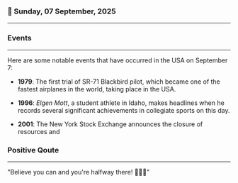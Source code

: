 ### 📅 Sunday, 07 September, 2025
------
### Events
------
Here are some notable events that have occurred in the USA on September 7:

- **1979**: The first trial of SR-71 Blackbird pilot, which became one of the fastest airplanes in the world, taking place in the USA.

- **1996**: *Elgen Mott*, a student athlete in Idaho, makes headlines when he records several significant achievements in collegiate sports on this day.

- **2001**: The New York Stock Exchange announces the closure of resources and
### Positive Qoute
------
"Believe you can and you're halfway there! 🚀💪✨"
